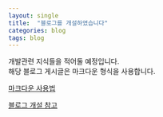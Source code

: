 ```yaml
---
layout: single
title:  "블로그를 개설하였습니다"
categories: blog
tags: blog
---
```


개발관련 지식들을 적어둘 예정입니다.   
해당 블로그 게시글은 마크다운 형식을 사용합니다.   

[마크다운 사용법](https://gist.github.com/ihoneymon/652be052a0727ad59601, "마크다운 사용법")

[블로그 개설 참고](https://www.youtube.com/watch?v=ACzFIAOsfpM, "영상 바로가기")
